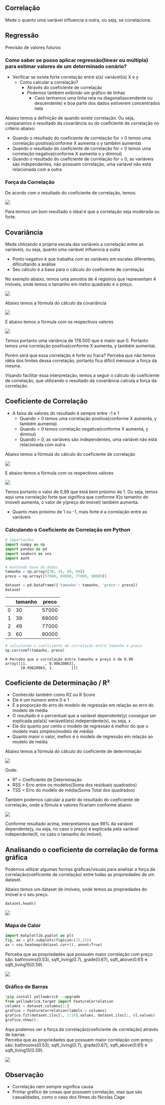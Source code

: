 ## Correlação

Mede o quanto uma variável influencia a outra, ou seja, se correlaciona.

## Regressão
Previsão de valores futuros
	
### Como saber se posso aplicar regressão(linear ou múltipla) para estimar valores de um determinado cenário?
- Verificar se existe forte correlação entre a(s) variável(is) X e y
  - Como calcular a correlação?
    - Através do coeficiente de correlação
    - Podemos também exibindo um gráfico de linhas
      - Caso tenhamos uma linha reta na diagonal(ascendente ou descendente) e boa parte dos dados estiverem concentrados nela	

Abaixo temos a definição de quando existe correlação. Ou seja, comparamos o resultado da covariância ou do coeficiente de correlação no critério abaixo:
- Quando o resultado do coeficiente de correlação for > 0 temos uma correlação positiva(conforme X aumenta o y também aumenta)
- Quando o resultado do coeficiente de correlação for < 0 temos uma correlação negativa(conforme X aumenta o y diminui)
- Quando o resultado do coeficiente de correlação for = 0, as variáveis são independentes, não possuem correlação, uma variável não está relacionada com a outra

### Força da Correlação

De acordo com o resultado do coeficiente de correlação, temos:

![](https://github.com/carloshfmaciel/datascience/blob/master/conceitos/images/tab_coef_corr.jpg)

Para termos um bom resultado o ideal é que a correlação seja moderada ou forte.

## Covariância
Mede utilizando a própria escala das variáveis a correlação entre as variáveis, ou seja, quanto uma variável influencia a outra
- Ponto negativo é que trabalha com as variáveis em escalas diferentes, dificultando a análise
- Seu cálculo é a base para o cálculo do coeficiente de correlação

No exemplo abaixo, temos uma amostra de 4 registros que representam 4 imóveis, onde temos o tamanho em metro quadrado e o preço.

![](https://github.com/carloshfmaciel/datascience/blob/master/conceitos/images/tabela_covariancia.jpg)

Abaixo temos a fórmula do cálculo da covariância

![](https://github.com/carloshfmaciel/datascience/blob/master/conceitos/images/calc_form_variancia.jpg)

E abaixo temos a fórmula com os respectivos valores

![](https://github.com/carloshfmaciel/datascience/blob/master/conceitos/images/calc_form_variancia_com_valores.jpg)

Temos portanto uma variância de 178.500 que é maior que 0. Portanto temos uma correlação positiva(conforme X aumenta, y também aumenta). 

Porém será que essa correlação é forte ou fraca? Perceba que não temos idéia dos limites dessa correlação, portanto fica difícil mensurar a força da mesma.

Visando facilitar essa interpretação, temos a seguir o cálculo do coeficiente de correlação, que utilizando o resultado da covariância calcula a força da correlação.

## Coeficiente de Correlação
- A faixa de valores do resultado é sempre entre -1 e 1
  - Quando > 0 temos uma correlação positiva(conforme X aumenta, y também aumenta)
  - Quando < 0 temos correlação negativa(conforme X aumenta, y diminui)
  - Quando = 0, as variáveis são independentes, uma variável não está relacionada com outra

Abaixo temos a fórmula do cálculo do coeficiente de correlação

![](https://github.com/carloshfmaciel/datascience/blob/master/conceitos/images/calc_form_coef_corr.jpg)

E abaixo temos a fórmula com os respectivos valores

![](https://github.com/carloshfmaciel/datascience/blob/master/conceitos/images/calc_form_coef_corr_com_valores.jpg)

Temos portanto o valor de 0,99 que está bem próximo de 1. Ou seja, temos aqui uma correlação forte que significa que conforme X(o tamanho do imóvel) aumenta, o valor de y(preço do imóvel) também aumenta.
			
- Quanto mais próximo de 1 ou -1, mais forte é a correlação entre as variáveis

### Calculando o Coeficiente de Correlação em Python

```python
# importações
import numpy as np
import pandas as pd
import seaborn as sns
import math

# montando base de dados
tamanho = np.array([30, 39, 49, 60])
preco = np.array([57000, 69000, 77000, 90000])

dataset = pd.DataFrame({'tamanho': tamanho, 'preco': preco})
dataset
```

||**tamanho**	|**preco**|
|-|---------|-----|
|0|	30	   |57000|
|1|	39	   |69000|
|2|	49	   |77000|
|3|	60	   |90000|

```python
# calculando o coeficiente de correlação entre tamanho e preço
np.corrcoef(tamanho, preco)
```
```
# Perceba que a correlação entre tamanho e preço é de 0.99
array([[1.        , 0.99620063],
       [0.99620063, 1.        ]])
```

## Coeficiente de Determinação / R²
- Conhecido também como R2 ou R Score
- Ele é um número entre 0 e 1
- É a proporção do erro do modelo de regressão em relação ao erro do modelo de média	
- O resultado é o percentual que a variável dependente(y) consegue ser explicada pela(s) variáveil(eis) independente(s), ou seja, x
- Ele diz quanto por cento o modelo de regressão é melhor do que o modelo mais simples(modelo de média)
- Quanto maior o valor, melhor é o modelo de regressão em relação ao modelo de média

Abaixo temos a fórmula do cálculo do coeficiente de determinação

![](https://github.com/carloshfmaciel/datascience/blob/master/conceitos/images/calc_form_coef_det.jpg)

Onde:
- R² = Coeficiente de Determinação
- RSS = Erro entre os modelos(Soma dos residuais quadrados)
- TSS = Erro do modelo de média(Soma Total dos quadrados) 

Também podemos calcular a partir do resultado do coeficiente de correlação, onde a fómula e valores ficariam conforme abaixo:

![](https://github.com/carloshfmaciel/datascience/blob/master/conceitos/images/calc_form_coef_det_com_valores.jpg)

Conforme resultado acima, interpretamos que 98% da variável dependente(y, ou seja, no caso o preço) é explicada pela variável independente(X, no caso o tamanho do imóvel).	


## Analisando o coeficiente de correlação de forma gráfica

Podemos utilizar algumas formas gráficas/visuais para analisar a força da correlação(coeficiente de correlação) entre todas as propriedades de um dataset.

Abaixo temos um dataset de imóveis, onde temos as propriedades do imóvel e o seu preço.

```python
dataset.head()
```

![](https://github.com/carloshfmaciel/datascience/blob/master/conceitos/images/dataset_houses.jpg)

### Mapa de Calor

```python
import matplotlib.pyplot as plt
fig, ax = plt.subplots(figsize=(15,15))
ax = sns.heatmap(dataset.corr(), annot=True)
```
Perceba que as propriedades que possuem maior correlação com preço são: bathrooms(0.53), sqft_living(0.7), grade(0.67), sqft_above(0.61) e sqft_living15(0.59).

![](https://github.com/carloshfmaciel/datascience/blob/master/conceitos/images/heatmap_houses.png)

### Gráfico de Barras

```python
!pip install yellowbrick --upgrade
from yellowbrick.target import FeatureCorrelation
columns = dataset.columns[1:]
grafico = FeatureCorrelation(labels = columns)
grafico.fit(dataset.iloc[:, 1:16].values, dataset.iloc[:, 0].values)
grafico.show();
```

Aqui podemos ver a força da correlação(coeficiente de correlação) através de barras.
<br>Perceba que as propriedades que possuem maior correlação com preço são: bathrooms(0.53), sqft_living(0.7), grade(0.67), sqft_above(0.61) e sqft_living15(0.59).

![](https://github.com/carloshfmaciel/datascience/blob/master/conceitos/images/bargraph_houses.png)

## Observação
- Correlação nem sempre significa causa
- Printar gráfico de coisas que possuem correlação, mas que são casualidades, como o caso dos filmes do Nicolas Cage
